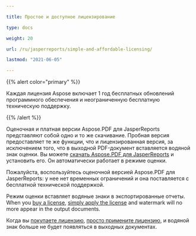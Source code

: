 ```yaml
---

title: Простое и доступное лицензирование

type: docs

weight: 20

url: /ru/jasperreports/simple-and-affordable-licensing/

lastmod: "2021-06-05"

---
```




{{% alert color="primary" %}}



Каждая лицензия Aspose включает 1 год бесплатных обновлений программного обеспечения и неограниченную бесплатную техническую поддержку.



{{% /alert %}}



Оценочная и платная версии Aspose.PDF для JasperReports представляют собой одно и то же скачивание. Пробная версия предоставляет те же функции, что и лицензированная версия, за исключением того, что в выходной PDF-документ вставляется водяной знак оценки. Вы можете [скачать Aspose.PDF для JasperReports](http://www.aspose.com/community/files/67/jasperreports-exporters/aspose.pdf-for-jasperreports/default.aspx) и установить его. Он автоматически работает в режиме оценки.



Пожалуйста, воспользуйтесь оценочной версией Aspose.PDF для JasperReports: у нее нет временных ограничений и она поставляется с бесплатной технической поддержкой.



Режим оценки вставляет водяные знаки в экспортированные отчеты. When you [buy a license](http://www.aspose.com/community/forums/aspose.purchase/220/showforum.aspx), [simply apply the license](/pdf/ru/jasperreports/licensing/) and watermark will no more appear in the output documents.

Когда вы [покупаете лицензию](http://www.aspose.com/community/forums/aspose.purchase/220/showforum.aspx), [просто примените лицензию](/pdf/ru/jasperreports/licensing/), и водяной знак больше не будет появляться в выходных документах.